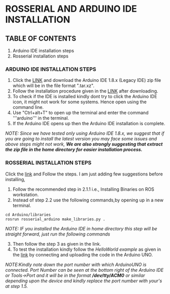 #  ROSSERIAL AND ARDUINO IDE INSTALLATION
## TABLE OF CONTENTS
1. Arduino IDE installation steps
2. Rosserial installation steps
### ARDUINO IDE INSTALLATION STEPS
1. Click the [LINK](https://www.arduino.cc/en/software) and download the Arduino IDE 1.8.x (Legacy IDE) zip file which will be in the file format ".tar.xz".
2. Follow the installation procedure given in the [LINK](https://docs.arduino.cc/software/ide-v1/tutorials/Linux) after downloading.
3. To check if the IDE is installed kindly dont try to click the Arduino IDE icon, it might not work for some systems. Hence open using the command line.
4. Use "Ctrl+alt+T" to open up the terminal and enter the command '''arduino''' in the terminal.
5. If the Arduino IDE opens up then the Arduino IDE installation is complete.

*NOTE: Since we have tested only using Arduino IDE 1.8.x, we suggest that if you are going to install the latest version you may face some issues and above steps might not work, **We are also strongly suggesting that extract the zip file in the home directory for easier installation process.***

### ROSSERIAL INSTALLATION STEPS
Click the [link](http://wiki.ros.org/rosserial_arduino/Tutorials/Arduino%20IDE%20Setup) and Follow the steps. I am just adding few suggestions before installing,
1. Follow the recommended step in 2.1.1 i.e., Installing Binaries on ROS workstation.
2. Instead of step 2.2 use the following commands,by opening up in a new terminal.

```
cd Arduino/libraries
rosrun rosserial_arduino make_libraries.py .
```
*NOTE: IF you installed the Arduino IDE in home directory this step will be straight forward, just run the following commands*

3. Then follow the step 3 as given in the link.
4. To test the installation kindly follow the *HelloWorld example* as given in the [link](http://wiki.ros.org/rosserial_arduino/Tutorials/Hello%20World) by connecting and uploading the code in the Arduino UNO.

*NOTE:Kindly note down the port number with which ArduinoUNO is connected. Port Number can be seen at the bottom right of the Arduino IDE or Tools->Port and it will be in the format **/dev/tty/ACM0** or similar depending upon the device and kindly replace the port number with your's at step 1.5.*
